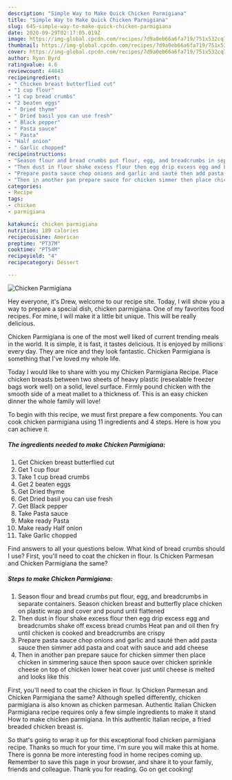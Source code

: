 ```yaml
---
description: "Simple Way to Make Quick Chicken Parmigiana"
title: "Simple Way to Make Quick Chicken Parmigiana"
slug: 645-simple-way-to-make-quick-chicken-parmigiana
date: 2020-09-29T02:17:05.019Z
image: https://img-global.cpcdn.com/recipes/7d9a0eb66a6fa719/751x532cq70/chicken-parmigiana-recipe-main-photo.jpg
thumbnail: https://img-global.cpcdn.com/recipes/7d9a0eb66a6fa719/751x532cq70/chicken-parmigiana-recipe-main-photo.jpg
cover: https://img-global.cpcdn.com/recipes/7d9a0eb66a6fa719/751x532cq70/chicken-parmigiana-recipe-main-photo.jpg
author: Ryan Byrd
ratingvalue: 4.6
reviewcount: 44843
recipeingredient:
- " Chicken breast butterflied cut"
- "1 cup flour"
- "1 cup bread crumbs"
- "2 beaten eggs"
- " Dried thyme"
- " Dried basil you can use fresh"
- " Black pepper"
- " Pasta sauce"
- " Pasta"
- "Half onion"
- " Garlic chopped"
recipeinstructions:
- "Season flour and bread crumbs put flour, egg, and breadcrumbs in separate containers. Season chicken breast and butterfly place chicken on plastic wrap and cover and pound until flattened"
- "Then dust in flour shake excess flour then egg drip excess egg and breadcrumbs shake off excess bread crumbs Heat pan and oil then fry until chicken is cooked and breadcrumbs are crispy"
- "Prepare pasta sauce chop onions and garlic and sauté then add pasta sauce then simmer add pasta and coat with sauce and add cheese"
- "Then in another pan prepare sauce for chicken simmer then place chicken in simmering sauce then spoon sauce over chicken sprinkle cheese on top of chicken lower heat cover just until cheese is melted and looks like this"
categories:
- Recipe
tags:
- chicken
- parmigiana

katakunci: chicken parmigiana 
nutrition: 189 calories
recipecuisine: American
preptime: "PT37M"
cooktime: "PT54M"
recipeyield: "4"
recipecategory: Dessert

---
```



![Chicken Parmigiana](https://img-global.cpcdn.com/recipes/7d9a0eb66a6fa719/751x532cq70/chicken-parmigiana-recipe-main-photo.jpg)

Hey everyone, it's Drew, welcome to our recipe site. Today, I will show you a way to prepare a special dish, chicken parmigiana. One of my favorites food recipes. For mine, I will make it a little bit unique. This will be really delicious.

Chicken Parmigiana is one of the most well liked of current trending meals in the world. It is simple, it is fast, it tastes delicious. It is enjoyed by millions every day. They are nice and they look fantastic. Chicken Parmigiana is something that I've loved my whole life.

Today I would like to share with you my Chicken Parmigiana Recipe. Place chicken breasts between two sheets of heavy plastic (resealable freezer bags work well) on a solid, level surface. Firmly pound chicken with the smooth side of a meat mallet to a thickness of. This is an easy chicken dinner the whole family will love!


To begin with this recipe, we must first prepare a few components. You can cook chicken parmigiana using 11 ingredients and 4 steps. Here is how you can achieve it.

<!--inarticleads1-->

##### The ingredients needed to make Chicken Parmigiana:

1. Get  Chicken breast butterflied cut
1. Get 1 cup flour
1. Take 1 cup bread crumbs
1. Get 2 beaten eggs
1. Get  Dried thyme
1. Get  Dried basil you can use fresh
1. Get  Black pepper
1. Take  Pasta sauce
1. Make ready  Pasta
1. Make ready Half onion
1. Take  Garlic chopped


Find answers to all your questions below. What kind of bread crumbs should I use? First, you&#39;ll need to coat the chicken in flour. Is Chicken Parmesan and Chicken Parmigiana the same? 

<!--inarticleads2-->

##### Steps to make Chicken Parmigiana:

1. Season flour and bread crumbs put flour, egg, and breadcrumbs in separate containers. Season chicken breast and butterfly place chicken on plastic wrap and cover and pound until flattened
1. Then dust in flour shake excess flour then egg drip excess egg and breadcrumbs shake off excess bread crumbs Heat pan and oil then fry until chicken is cooked and breadcrumbs are crispy
1. Prepare pasta sauce chop onions and garlic and sauté then add pasta sauce then simmer add pasta and coat with sauce and add cheese
1. Then in another pan prepare sauce for chicken simmer then place chicken in simmering sauce then spoon sauce over chicken sprinkle cheese on top of chicken lower heat cover just until cheese is melted and looks like this


First, you&#39;ll need to coat the chicken in flour. Is Chicken Parmesan and Chicken Parmigiana the same? Although spelled differently, chicken parmigiana is also known as chicken parmesan. Authentic Italian Chicken Parmigiana recipe requires only a few simple ingredients to make it stand How to make chicken parmigiana. In this authentic Italian recipe, a fried breaded chicken breast is. 

So that's going to wrap it up for this exceptional food chicken parmigiana recipe. Thanks so much for your time. I'm sure you will make this at home. There is gonna be more interesting food in home recipes coming up. Remember to save this page in your browser, and share it to your family, friends and colleague. Thank you for reading. Go on get cooking!
